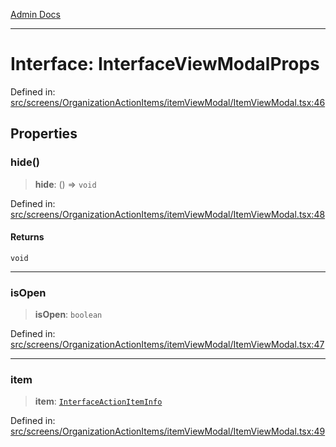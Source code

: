 [Admin Docs](/)

***

# Interface: InterfaceViewModalProps

Defined in: [src/screens/OrganizationActionItems/itemViewModal/ItemViewModal.tsx:46](https://github.com/PalisadoesFoundation/talawa-admin/blob/main/src/screens/OrganizationActionItems/itemViewModal/ItemViewModal.tsx#L46)

## Properties

### hide()

> **hide**: () => `void`

Defined in: [src/screens/OrganizationActionItems/itemViewModal/ItemViewModal.tsx:48](https://github.com/PalisadoesFoundation/talawa-admin/blob/main/src/screens/OrganizationActionItems/itemViewModal/ItemViewModal.tsx#L48)

#### Returns

`void`

***

### isOpen

> **isOpen**: `boolean`

Defined in: [src/screens/OrganizationActionItems/itemViewModal/ItemViewModal.tsx:47](https://github.com/PalisadoesFoundation/talawa-admin/blob/main/src/screens/OrganizationActionItems/itemViewModal/ItemViewModal.tsx#L47)

***

### item

> **item**: [`InterfaceActionItemInfo`](utils\interfaces\README\interfaces\InterfaceActionItemInfo.md)

Defined in: [src/screens/OrganizationActionItems/itemViewModal/ItemViewModal.tsx:49](https://github.com/PalisadoesFoundation/talawa-admin/blob/main/src/screens/OrganizationActionItems/itemViewModal/ItemViewModal.tsx#L49)
